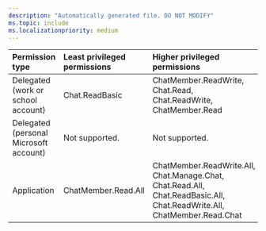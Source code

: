 ```yaml
---
description: "Automatically generated file. DO NOT MODIFY"
ms.topic: include
ms.localizationpriority: medium
---
```


|Permission type|Least privileged permissions|Higher privileged permissions|
|:---|:---|:---|
|Delegated (work or school account)|Chat.ReadBasic|ChatMember.ReadWrite, Chat.Read, Chat.ReadWrite, ChatMember.Read|
|Delegated (personal Microsoft account)|Not supported.|Not supported.|
|Application|ChatMember.Read.All|ChatMember.ReadWrite.All, Chat.Manage.Chat, Chat.Read.All, Chat.ReadBasic.All, Chat.ReadWrite.All, ChatMember.Read.Chat|

